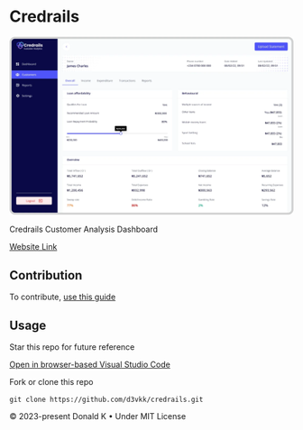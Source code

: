 # Credrails

![Credrails Customer Analysis Design](https://github.com/d3vkk/credrails/blob/master/public/img/credrails-customer-analytics.webp)

Credrails Customer Analysis Dashboard

[Website Link](https://credrails.netlify.app)

## Contribution

To contribute, [use this guide](https://github.com/d3vkk/open-source/blob/master/CONTRIBUTING.md)

## Usage

Star this repo for future reference

[Open in browser-based Visual Studio Code](https://vscode.dev//github/d3vkk/credrails)

Fork or clone this repo
```
git clone https://github.com/d3vkk/credrails.git
```

© 2023-present Donald K • Under MIT License
